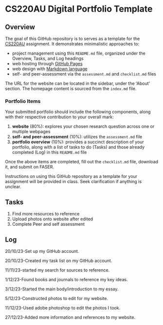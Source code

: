 # CS220AU Digital Portfolio Template

## Overview
The goal of this GitHub repository is to serves as a template for the [CS220AU](https://navigatingthedigitalworld.com/docs/cs220au) assignment. It demonstrates minimalistic approaches to:

- project management using this `README.md` file, organized under the Overview, Tasks, and Log headings
- web hosting through [GitHub Pages](https://pages.github.com/)
- web design with [Markdown language](https://guides.github.com/features/mastering-markdown/)
- self- and peer-assessment via the `assessment.md` and `checklist.md` files

The URL for the website can be located in the sidebar, under the 'About' section. The homepage content is sourced from the `index.md` file.

### Portfolio Items
Your submitted portfolio should include the following components, along with their respective contribution to your overall mark:

1. **website** (80%): explores your chosen research question across one or multiple webpages
2. **self- and peer-assessment** (10%): utilizes the `assessment.md` file
3. **portfolio overview** (10%): provides a succinct description of your portfolio, along with a list of tasks to do (Tasks) and those already completed (Log) in this `README.md` file

Once the above items are completed, fill out the `checklist.md` file, download it, and submit on FASER.

Instructions on using this GitHub repository as a template for your assignment will be provided in class. Seek clarification if anything is unclear.

## Tasks
1. Find more resources to reference
2. Upload photos onto website after edited
3. Complete Peer and self assessment
   

## Log
20/10/23-Set up my GitHub account.

20/10/23-Created my task list on my GitHub account. 

11/11/23-started my search for sources to reference.

1/12/23-Found books and journals to reference my key ideas.

3/12/23-Started the main body/introduction to my essay.  

5/12/23-Constructed photos to edit for my website. 

11/12/23-Used adobe photoshop to edit the photos I took.

27/12/23-Added more information and references to my website.
